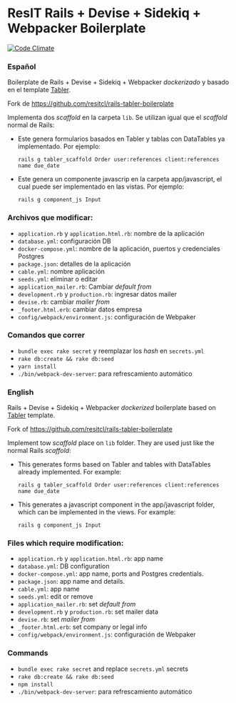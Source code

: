 # ResIT Rails + Devise + Sidekiq + Webpacker Boilerplate

[![Code Climate](https://codeclimate.com/github/resitcl/rails-tabler-webpacker-boilerplate.png)](https://codeclimate.com/github/resitcl/rails-tabler-webpacker-boilerplate)

### Español
Boilerplate de Rails + Devise + Sidekiq + Webpacker _dockerizado_ y basado en el template [Tabler](https://tabler.github.io/tabler/).

Fork de https://github.com/resitcl/rails-tabler-boilerplate

Implementa dos _scaffold_ en la carpeta `lib`. Se utilizan igual que el _scaffold_ normal de Rails:

* Este genera formularios basados en Tabler y tablas con DataTables ya implementado. Por ejemplo:

    ```
    rails g tabler_scaffold Order user:references client:references name due_date
    ```
* Este genera un componente javascrip en la carpeta app/javascript, el cual puede ser implementado en las vistas. Por ejemplo:
    
    ```
    rails g component_js Input
    ```

### Archivos que modificar:
- `application.rb` y `application.html.rb`: nombre de la aplicación
- `database.yml`: configuración DB
- `docker-compose.yml`: nombre de la aplicación, puertos y credenciales Postgres
- `package.json`: detalles de la aplicación
- `cable.yml`: nombre aplicación
- `seeds.yml`: eliminar o editar
- `application_mailer.rb`: Cambiar _default from_ 
- `development.rb` y `production.rb`: ingresar datos mailer
- `devise.rb`: cambiar _mailer from_
- `_footer.html.erb`: cambiar datos empresa
- `config/webpack/environment.js`: configuración de Webpaker

### Comandos que correr
- `bundle exec rake secret` y reemplazar los _hash_ en `secrets.yml`
- `rake db:create && rake db:seed`
- `yarn install`
- `./bin/webpack-dev-server`: para refrescamiento automático

### English
Rails + Devise + Sidekiq + Webpacker _dockerized_ boilerplate based on [Tabler](https://tabler.github.io/tabler/) template.

Fork of https://github.com/resitcl/rails-tabler-boilerplate

Implement tow _scaffold_ place on `lib` folder. They are used just like the normal Rails _scaffold_:

* This generates forms based on Tabler and tables with DataTables already implemented. For example:

    ```
    rails g tabler_scaffold Order user:references client:references name due_date
    ```
* This generates a javascript component in the app/javascript folder, which can be implemented in the views. For example:
    
    ```
    rails g component_js Input

### Files which require modification:
- `application.rb` y `application.html.rb`: app name
- `database.yml`: DB configuration
- `docker-compose.yml`: app name, ports and Postgres credentials.
- `package.json`: app name and details.
- `cable.yml`: app name
- `seeds.yml`: edit or remove
- `application_mailer.rb`: set _default from_ 
- `development.rb` y `production.rb`: set mailer data
- `devise.rb`: set _mailer from_
- `_footer.html.erb`: set company or legal info
- `config/webpack/environment.js`: configuración de Webpaker

### Commands
- `bundle exec rake secret` and replace `secrets.yml` secrets
- `rake db:create && rake db:seed`
- `npm install`
- `./bin/webpack-dev-server`: para refrescamiento automático
